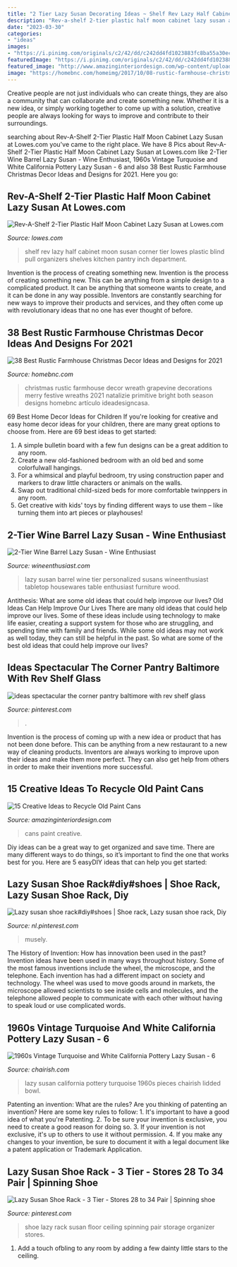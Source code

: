 ```yaml
---
title: "2 Tier Lazy Susan Decorating Ideas ~ Shelf Rev Lazy Half Cabinet Moon Susan Corner Tier Lowes Plastic Blind Pull Organizers Shelves Kitchen Pantry Inch Department"
description: "Rev-a-shelf 2-tier plastic half moon cabinet lazy susan at lowes.com"
date: "2023-03-30"
categories:
- "ideas"
images:
- "https://i.pinimg.com/originals/c2/42/dd/c242dd4fd1023883fc8ba55a30ecc36d.jpg"
featuredImage: "https://i.pinimg.com/originals/c2/42/dd/c242dd4fd1023883fc8ba55a30ecc36d.jpg"
featured_image: "http://www.amazinginteriordesign.com/wp-content/uploads/2015/02/fi13.jpg"
image: "https://homebnc.com/homeimg/2017/10/08-rustic-farmhouse-christmas-decor-ideas-homebnc.jpg"
---
```



Creative people are not just individuals who can create things, they are also a community that can collaborate and create something new. Whether it is a new idea, or simply working together to come up with a solution, creative people are always looking for ways to improve and contribute to their surroundings.

	

		
searching about Rev-A-Shelf 2-Tier Plastic Half Moon Cabinet Lazy Susan at Lowes.com you've came to the right place. We have 8 Pics about Rev-A-Shelf 2-Tier Plastic Half Moon Cabinet Lazy Susan at Lowes.com like 2-Tier Wine Barrel Lazy Susan - Wine Enthusiast, 1960s Vintage Turquoise and White California Pottery Lazy Susan - 6 and also 38 Best Rustic Farmhouse Christmas Decor Ideas and Designs for 2021. Here you go:
		
    
## Rev-A-Shelf 2-Tier Plastic Half Moon Cabinet Lazy Susan At Lowes.com

<img loading=lazy src="https://mobileimages.lowes.com/product/converted/090713/090713020716_09636793.jpg?size=xl?size=sm" onerror="this.onerror=null;this.src='https://tse2.mm.bing.net/th?id=OIP.fvkUEMTuqTbwgwj_-JLLVwHaHa&amp;pid=15.1';" alt="Rev-A-Shelf 2-Tier Plastic Half Moon Cabinet Lazy Susan at Lowes.com">

_Source: lowes.com_

>shelf rev lazy half cabinet moon susan corner tier lowes plastic blind pull organizers shelves kitchen pantry inch department. 

	

Invention is the process of creating something new.
Invention is the process of creating something new. This can be anything from a simple design to a complicated product. It can be anything that someone wants to create, and it can be done in any way possible. Inventors are constantly searching for new ways to improve their products and services, and they often come up with revolutionary ideas that no one has ever thought of before.

    
## 38 Best Rustic Farmhouse Christmas Decor Ideas And Designs For 2021

<img loading=lazy src="https://homebnc.com/homeimg/2017/10/08-rustic-farmhouse-christmas-decor-ideas-homebnc.jpg" onerror="this.onerror=null;this.src='https://tse2.mm.bing.net/th?id=OIP.4TFG0ugKY6koN_bCy4troAHaJu&amp;pid=15.1';" alt="38 Best Rustic Farmhouse Christmas Decor Ideas and Designs for 2021">

_Source: homebnc.com_

>christmas rustic farmhouse decor wreath grapevine decorations merry festive wreaths 2021 natalizie primitive bright both season designs homebnc artículo ideadesigncasa. 

	

69 Best Home Decor Ideas for Children
If you're looking for creative and easy home decor ideas for your children, there are many great options to choose from. Here are 69 best ideas to get started: 
1. A simple bulletin board with a few fun designs can be a great addition to any room. 
2. Create a new old-fashioned bedroom with an old bed and some colorfulwall hangings. 
3. For a whimsical and playful bedroom, try using construction paper and markers to draw little characters or animals on the walls. 
4. Swap out traditional child-sized beds for more comfortable twinppers in any room. 
5. Get creative with kids' toys by finding different ways to use them – like turning them into art pieces or playhouses! 

    
## 2-Tier Wine Barrel Lazy Susan - Wine Enthusiast

<img loading=lazy src="https://wineenthusiast.scene7.com/is/image/WineEnthusiast/f/n/w/465/28046.jpg" onerror="this.onerror=null;this.src='https://tse1.mm.bing.net/th?id=OIP.rjKvzn4skTsvVAcaN9wfEQHaHa&amp;pid=15.1';" alt="2-Tier Wine Barrel Lazy Susan - Wine Enthusiast">

_Source: wineenthusiast.com_

>lazy susan barrel wine tier personalized susans wineenthusiast tabletop housewares table enthusiast furniture wood. 

	

Antithesis: What are some old ideas that could help improve our lives?
Old Ideas Can Help Improve Our Lives
There are many old ideas that could help improve our lives. Some of these ideas include using technology to make life easier, creating a support system for those who are struggling, and spending time with family and friends. While some old ideas may not work as well today, they can still be helpful in the past. So what are some of the best old ideas that could help improve our lives?

    
## Ideas Spectacular The Corner Pantry Baltimore With Rev Shelf Glass

<img loading=lazy src="https://i.pinimg.com/736x/88/a3/1a/88a31a7bb3bcd38fe346431a16256c33.jpg" onerror="this.onerror=null;this.src='https://tse1.mm.bing.net/th?id=OIP.MwonCYW_KV5r6BbkDrN7iQHaJ3&amp;pid=15.1';" alt="ideas spectacular the corner pantry baltimore with rev shelf glass">

_Source: pinterest.com_

>. 

	

Invention is the process of coming up with a new idea or product that has not been done before. This can be anything from a new restaurant to a new way of cleaning products. Inventors are always working to improve upon their ideas and make them more perfect. They can also get help from others in order to make their inventions more successful.

    
## 15 Creative Ideas To Recycle Old Paint Cans

<img loading=lazy src="http://www.amazinginteriordesign.com/wp-content/uploads/2015/02/fi13.jpg" onerror="this.onerror=null;this.src='https://tse4.mm.bing.net/th?id=OIP.9BoRsGZiOVsLL4jGYU--rgHaGC&amp;pid=15.1';" alt="15 Creative Ideas to Recycle Old Paint Cans">

_Source: amazinginteriordesign.com_

>cans paint creative. 

	

Diy ideas can be a great way to get organized and save time. There are many different ways to do things, so it’s important to find the one that works best for you. Here are 5 easyDIY ideas that can help you get started: 

    
## Lazy Susan Shoe Rack#diy#shoes | Shoe Rack, Lazy Susan Shoe Rack, Diy

<img loading=lazy src="https://i.pinimg.com/originals/b0/4f/e5/b04fe52f65b81a4a74a906fb7b6fce52.jpg" onerror="this.onerror=null;this.src='https://tse3.mm.bing.net/th?id=OIP.h_PF0aMh0kEOOjlREk7BNgHaJ3&amp;pid=15.1';" alt="Lazy susan shoe rack#diy#shoes | Shoe rack, Lazy susan shoe rack, Diy">

_Source: nl.pinterest.com_

>musely. 

	

The History of Invention: How has innovation been used in the past?
Invention ideas have been used in many ways throughout history. Some of the most famous inventions include the wheel, the microscope, and the telephone. Each invention has had a different impact on society and technology. The wheel was used to move goods around in markets, the microscope allowed scientists to see inside cells and molecules, and the telephone allowed people to communicate with each other without having to speak loud or use complicated words.

    
## 1960s Vintage Turquoise And White California Pottery Lazy Susan - 6

<img loading=lazy src="https://chairish-prod.freetls.fastly.net/image/product/sized/7e341796-fb6f-4132-b659-b0a1c776e17b/1960s-vintage-turquoise-and-white-california-pottery-lazy-susan-6-pieces-7033?aspect=fit&amp;width=640&amp;height=640" onerror="this.onerror=null;this.src='https://tse1.mm.bing.net/th?id=OIP.32PewTvTv5sthlL3nfpoowHaHa&amp;pid=15.1';" alt="1960s Vintage Turquoise and White California Pottery Lazy Susan - 6">

_Source: chairish.com_

>lazy susan california pottery turquoise 1960s pieces chairish lidded bowl. 

	

Patenting an invention: What are the rules?
Are you thinking of patenting an invention? Here are some key rules to follow: 1. It's important to have a good idea of what you're Patenting. 
2. To be sure your invention is exclusive, you need to create a good reason for doing so. 
3. If your invention is not exclusive, it's up to others to use it without permission. 4. If you make any changes to your invention, be sure to document it with a legal document like a patent application or Trademark Application. 
    
## Lazy Susan Shoe Rack - 3 Tier - Stores 28 To 34 Pair | Spinning Shoe

<img loading=lazy src="https://i.pinimg.com/originals/c2/42/dd/c242dd4fd1023883fc8ba55a30ecc36d.jpg" onerror="this.onerror=null;this.src='https://tse4.mm.bing.net/th?id=OIP.wkLdT9ECOIP8i6VaMOzDbQDhEs&amp;pid=15.1';" alt="Lazy Susan Shoe Rack - 3 Tier - Stores 28 to 34 Pair | Spinning shoe">

_Source: pinterest.com_

>shoe lazy rack susan floor ceiling spinning pair storage organizer stores. 

	

1. Add a touch ofbling to any room by adding a few dainty little stars to the ceiling.

